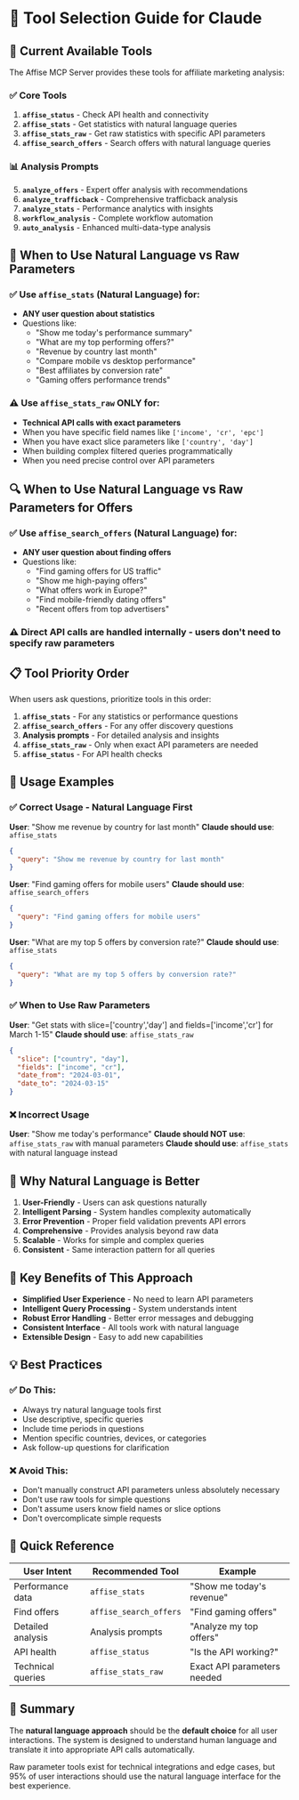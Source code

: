 # 🤖 Tool Selection Guide for Claude

## 🎯 **Current Available Tools**

The Affise MCP Server provides these tools for affiliate marketing analysis:

### ✅ **Core Tools**
1. **`affise_status`** - Check API health and connectivity
2. **`affise_stats`** - Get statistics with natural language queries  
3. **`affise_stats_raw`** - Get raw statistics with specific API parameters
4. **`affise_search_offers`** - Search offers with natural language queries

### 📊 **Analysis Prompts**
5. **`analyze_offers`** - Expert offer analysis with recommendations
6. **`analyze_trafficback`** - Comprehensive trafficback analysis
7. **`analyze_stats`** - Performance analytics with insights
8. **`workflow_analysis`** - Complete workflow automation
9. **`auto_analysis`** - Enhanced multi-data-type analysis

## 🧠 **When to Use Natural Language vs Raw Parameters**

### ✅ **Use `affise_stats` (Natural Language) for:**
- **ANY user question about statistics**
- Questions like:
  - "Show me today's performance summary"
  - "What are my top performing offers?"
  - "Revenue by country last month"
  - "Compare mobile vs desktop performance"
  - "Best affiliates by conversion rate"
  - "Gaming offers performance trends"

### ⚠️ **Use `affise_stats_raw` ONLY for:**
- **Technical API calls with exact parameters**
- When you have specific field names like `['income', 'cr', 'epc']`
- When you have exact slice parameters like `['country', 'day']`
- When building complex filtered queries programmatically
- When you need precise control over API parameters

## 🔍 **When to Use Natural Language vs Raw Parameters for Offers**

### ✅ **Use `affise_search_offers` (Natural Language) for:**
- **ANY user question about finding offers**
- Questions like:
  - "Find gaming offers for US traffic"
  - "Show me high-paying offers"
  - "What offers work in Europe?"
  - "Find mobile-friendly dating offers"
  - "Recent offers from top advertisers"

### ⚠️ **Direct API calls are handled internally** - users don't need to specify raw parameters

## 📋 **Tool Priority Order**

When users ask questions, prioritize tools in this order:

1. **`affise_stats`** - For any statistics or performance questions
2. **`affise_search_offers`** - For any offer discovery questions
3. **Analysis prompts** - For detailed analysis and insights
4. **`affise_stats_raw`** - Only when exact API parameters are needed
5. **`affise_status`** - For API health checks

## 🎯 **Usage Examples**

### ✅ **Correct Usage - Natural Language First**

**User**: "Show me revenue by country for last month"
**Claude should use**: `affise_stats`
```json
{
  "query": "Show me revenue by country for last month"
}
```

**User**: "Find gaming offers for mobile users"
**Claude should use**: `affise_search_offers`
```json
{
  "query": "Find gaming offers for mobile users"
}
```

**User**: "What are my top 5 offers by conversion rate?"
**Claude should use**: `affise_stats`
```json
{
  "query": "What are my top 5 offers by conversion rate?"
}
```

### ✅ **When to Use Raw Parameters**

**User**: "Get stats with slice=['country','day'] and fields=['income','cr'] for March 1-15"
**Claude should use**: `affise_stats_raw`
```json
{
  "slice": ["country", "day"],
  "fields": ["income", "cr"],
  "date_from": "2024-03-01",
  "date_to": "2024-03-15"
}
```

### ❌ **Incorrect Usage** 

**User**: "Show me today's performance"
**Claude should NOT use**: `affise_stats_raw` with manual parameters
**Claude should use**: `affise_stats` with natural language instead

## 🧠 **Why Natural Language is Better**

1. **User-Friendly** - Users can ask questions naturally
2. **Intelligent Parsing** - System handles complexity automatically  
3. **Error Prevention** - Proper field validation prevents API errors
4. **Comprehensive** - Provides analysis beyond raw data
5. **Scalable** - Works for simple and complex queries
6. **Consistent** - Same interaction pattern for all queries

## 🚀 **Key Benefits of This Approach**

- **Simplified User Experience** - No need to learn API parameters
- **Intelligent Query Processing** - System understands intent
- **Robust Error Handling** - Better error messages and debugging
- **Consistent Interface** - All tools work with natural language
- **Extensible Design** - Easy to add new capabilities

## 💡 **Best Practices**

### ✅ **Do This:**
- Always try natural language tools first
- Use descriptive, specific queries
- Include time periods in questions
- Mention specific countries, devices, or categories
- Ask follow-up questions for clarification

### ❌ **Avoid This:**
- Don't manually construct API parameters unless absolutely necessary
- Don't use raw tools for simple questions
- Don't assume users know field names or slice options
- Don't overcomplicate simple requests

## 🎯 **Quick Reference**

| User Intent | Recommended Tool | Example |
|-------------|------------------|---------|
| Performance data | `affise_stats` | "Show me today's revenue" |
| Find offers | `affise_search_offers` | "Find gaming offers" |
| Detailed analysis | Analysis prompts | "Analyze my top offers" |
| API health | `affise_status` | "Is the API working?" |
| Technical queries | `affise_stats_raw` | Exact API parameters needed |

## 🚀 **Summary**

The **natural language approach** should be the **default choice** for all user interactions. The system is designed to understand human language and translate it into appropriate API calls automatically.

Raw parameter tools exist for technical integrations and edge cases, but 95% of user interactions should use the natural language interface for the best experience.
